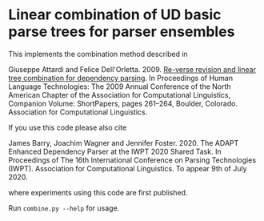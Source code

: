 # Linear combination of UD basic parse trees for parser ensembles

This implements the combination method described in

Giuseppe  Attardi  and  Felice  Dell'Orletta.  2009.
[Re-verse revision and linear tree combination for dependency parsing](https://www.aclweb.org/anthology/N09-2066/ "View in ACL Anthology").
In Proceedings of Human Language Technologies: The 2009 Annual Conference of the North American Chapter of the Association for Computational Linguistics, Companion Volume: ShortPapers, pages 261–264, Boulder, Colorado.
Association for Computational Linguistics.

If you use this code please also cite

James Barry, Joachim Wagner and Jennifer Foster. 2020.
The ADAPT Enhanced Dependency Parser at the IWPT 2020 Shared Task.
In Proceedings of The 16th International Conference on Parsing Technologies (IWPT).
Association for Computational Linguistics.
To appear 9th of July 2020.

where experiments using this code are first published.

Run `combine.py --help` for usage.

